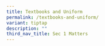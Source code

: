 ```yaml
---
title: Textbooks and Uniform
permalink: /textbooks-and-uniform/
variant: tiptap
description: ""
third_nav_title: Sec 1 Matters
---
```

